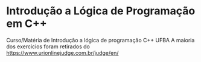# Introdução a Lógica de Programação em C++
Curso/Matéria de Introdução a lógica de programação C++ UFBA
A maioria dos exercicios foram retirados do https://www.urionlinejudge.com.br/judge/en/
